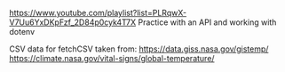 https://www.youtube.com/playlist?list=PLRqwX-V7Uu6YxDKpFzf_2D84p0cyk4T7X
Practice with an API and working with dotenv

CSV data for fetchCSV taken from:
https://data.giss.nasa.gov/gistemp/
https://climate.nasa.gov/vital-signs/global-temperature/

